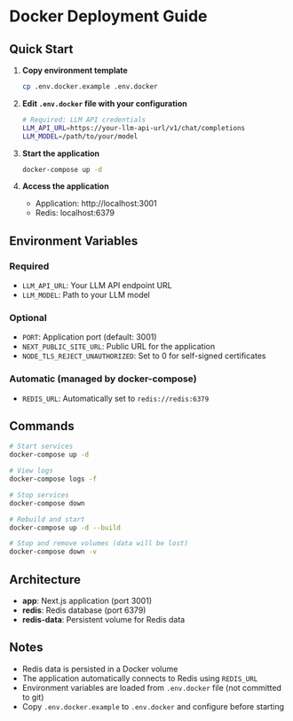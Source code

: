 # Docker Deployment Guide

## Quick Start

1. **Copy environment template**
   ```bash
   cp .env.docker.example .env.docker
   ```

2. **Edit `.env.docker` file with your configuration**
   ```bash
   # Required: LLM API credentials
   LLM_API_URL=https://your-llm-api-url/v1/chat/completions
   LLM_MODEL=/path/to/your/model
   ```

3. **Start the application**
   ```bash
   docker-compose up -d
   ```

4. **Access the application**
   - Application: http://localhost:3001
   - Redis: localhost:6379

## Environment Variables

### Required
- `LLM_API_URL`: Your LLM API endpoint URL
- `LLM_MODEL`: Path to your LLM model

### Optional
- `PORT`: Application port (default: 3001)
- `NEXT_PUBLIC_SITE_URL`: Public URL for the application
- `NODE_TLS_REJECT_UNAUTHORIZED`: Set to 0 for self-signed certificates

### Automatic (managed by docker-compose)
- `REDIS_URL`: Automatically set to `redis://redis:6379`

## Commands

```bash
# Start services
docker-compose up -d

# View logs
docker-compose logs -f

# Stop services
docker-compose down

# Rebuild and start
docker-compose up -d --build

# Stop and remove volumes (data will be lost)
docker-compose down -v
```

## Architecture

- **app**: Next.js application (port 3001)
- **redis**: Redis database (port 6379)
- **redis-data**: Persistent volume for Redis data

## Notes

- Redis data is persisted in a Docker volume
- The application automatically connects to Redis using `REDIS_URL`
- Environment variables are loaded from `.env.docker` file (not committed to git)
- Copy `.env.docker.example` to `.env.docker` and configure before starting
